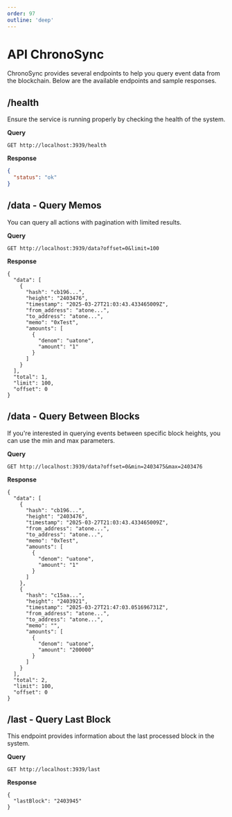 ```yaml
---
order: 97
outline: 'deep'
---
```


# API ChronoSync

ChronoSync provides several endpoints to help you query event data from the blockchain. Below are the available endpoints and sample responses.

## /health

Ensure the service is running properly by checking the health of the system.

**Query**

```
GET http://localhost:3939/health
```

**Response**

```json
{
  "status": "ok"
}
```

## /data - Query Memos

You can query all actions with pagination with limited results.

**Query**

```
GET http://localhost:3939/data?offset=0&limit=100
```

**Response**

```
{
  "data": [
    {
      "hash": "cb196...",
      "height": "2403476",
      "timestamp": "2025-03-27T21:03:43.433465009Z",
      "from_address": "atone...",
      "to_address": "atone...",
      "memo": "0xTest",
      "amounts": [
        {
          "denom": "uatone",
          "amount": "1"
        }
      ]
    }
  ],
  "total": 1,
  "limit": 100,
  "offset": 0
}
```

## /data - Query Between Blocks

If you're interested in querying events between specific block heights, you can use the min and max parameters.

**Query**

```
GET http://localhost:3939/data?offset=0&min=2403475&max=2403476
```

**Response**

```
{
  "data": [
    {
      "hash": "cb196...",
      "height": "2403476",
      "timestamp": "2025-03-27T21:03:43.433465009Z",
      "from_address": "atone...",
      "to_address": "atone...",
      "memo": "0xTest",
      "amounts": [
        {
          "denom": "uatone",
          "amount": "1"
        }
      ]
    },
    {
      "hash": "c15aa...",
      "height": "2403921",
      "timestamp": "2025-03-27T21:47:03.051696731Z",
      "from_address": "atone...",
      "to_address": "atone...",
      "memo": "",
      "amounts": [
        {
          "denom": "uatone",
          "amount": "200000"
        }
      ]
    }
  ],
  "total": 2,
  "limit": 100,
  "offset": 0
}
```

## /last - Query Last Block

This endpoint provides information about the last processed block in the system.

**Query**

```
GET http://localhost:3939/last
```

**Response**

```
{
  "lastBlock": "2403945"
}
```
